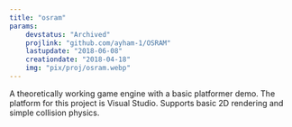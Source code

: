 ```yaml
---
title: "osram"
params:
    devstatus: "Archived"
    projlink: "github.com/ayham-1/OSRAM"
    lastupdate: "2018-06-08"
    creationdate: "2018-04-18"
    img: "pix/proj/osram.webp"
---
```


A theoretically working game engine with a basic platformer demo. The platform for this project is Visual Studio. Supports basic 2D rendering and simple collision physics.
